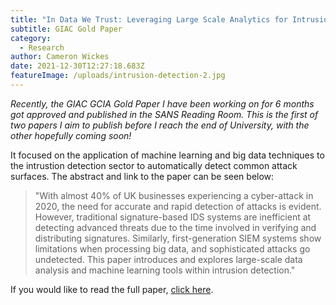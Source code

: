 ```yaml
---
title: "In Data We Trust: Leveraging Large Scale Analytics for Intrusion Detection"
subtitle: GIAC Gold Paper
category:
  - Research
author: Cameron Wickes
date: 2021-12-30T12:27:18.683Z
featureImage: /uploads/intrusion-detection-2.jpg
---
```

*Recently, the GIAC GCIA Gold Paper I have been working on for 6 months got approved and published in the SANS Reading Room. This is the first of two papers I aim to publish before I reach the end of University, with the other hopefully coming soon!* 

It focused on the application of machine learning and big data techniques to the intrustion detection sector to automatically detect common attack surfaces. The abstract and link to the paper can be seen below:

> "With almost 40% of UK businesses experiencing a cyber-attack in 2020, the need for accurate and rapid detection of attacks is evident. However, traditional signature-based IDS systems are inefficient at detecting advanced threats due to the time involved in verifying and distributing signatures. Similarly, first-generation SIEM systems show limitations when processing big data, and sophisticated attacks go undetected. This paper introduces and explores large-scale data analysis and machine learning tools within intrusion detection."

If you would like to read the full paper, [click here](https://sansorg.egnyte.com/dl/n4NY2ahYJw).